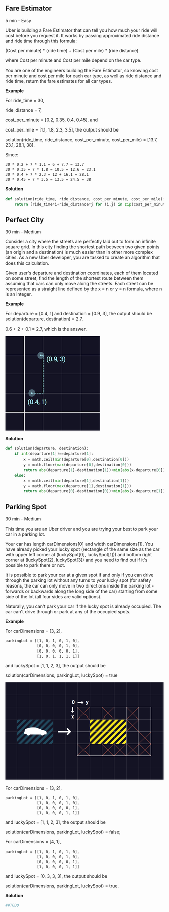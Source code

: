 ## Fare Estimator

5 min - Easy

Uber is building a Fare Estimator that can tell you how much your ride will cost before you request it. It works by passing approximated ride distance and ride time through this formula:

(Cost per minute) * (ride time) + (Cost per mile) * (ride distance)

where Cost per minute and Cost per mile depend on the car type.

You are one of the engineers building the Fare Estimator, so knowing cost per minute and cost per mile for each car type, as well as ride distance and ride time, return the fare estimates for all car types.

**Example**

For
ride_time = 30,

ride_distance = 7,

cost_per_minute = [0.2, 0.35, 0.4, 0.45], and

cost_per_mile = [1.1, 1.8, 2.3, 3.5], the output should be

solution(ride_time, ride_distance, cost_per_minute, cost_per_mile) = [13.7, 23.1, 28.1, 38].

Since:

```
30 * 0.2 + 7 * 1.1 = 6 + 7.7 = 13.7
30 * 0.35 + 7 * 1.8 = 10.5 + 12.6 = 23.1
30 * 0.4 + 7 * 2.3 = 12 + 16.1 = 28.1
30 * 0.45 + 7 * 3.5 = 13.5 + 24.5 = 38
```

**Solution**
``` py
def solution(ride_time, ride_distance, cost_per_minute, cost_per_mile):
    return [ride_time*i+ride_distance*j for (i,j) in zip(cost_per_minute,cost_per_mile)]
```

## Perfect City

30 min - Medium

Consider a city where the streets are perfectly laid out to form an infinite square grid. In this city finding the shortest path between two given points (an origin and a destination) is much easier than in other more complex cities. As a new Uber developer, you are tasked to create an algorithm that does this calculation.

Given user's departure and destination coordinates, each of them located on some street, find the length of the shortest route between them assuming that cars can only move along the streets. Each street can be represented as a straight line defined by the x = n or y = n formula, where n is an integer.

**Example**

For departure = [0.4, 1] and destination = [0.9, 3], the output should be
solution(departure, destination) = 2.7.

0.6 + 2 + 0.1 = 2.7, which is the answer.

![PerfectCity](./Images/perfCity.png)

**Solution**

``` py
def solution(departure, destination):
    if int(departure[1])==departure[1]:
        x = math.ceil(min(departure[0],destination[0]))
        y = math.floor(max(departure[0],destination[0]))
        return abs(departure[1]-destination[1])+min(abs(x-departure[0])+abs(x-destination[0]),abs(y-departure[0])+abs(y-destination[0]))
    else:
        x = math.ceil(min(departure[1],destination[1]))
        y = math.floor(max(departure[1],destination[1]))
        return abs(departure[0]-destination[0])+min(abs(x-departure[1])+abs(x-destination[1]),abs(y-departure[1])+abs(y-destination[1]))
```

## Parking Spot

30 min - Medium

This time you are an Uber driver and you are trying your best to park your car in a parking lot.

Your car has length carDimensions[0] and width carDimensions[1]. You have already picked your lucky spot (rectangle of the same size as the car with upper left corner at (luckySpot[0], luckySpot[1])) and bottom right corner at (luckySpot[2], luckySpot[3]) and you need to find out if it's possible to park there or not.

It is possible to park your car at a given spot if and only if you can drive through the parking lot without any turns to your lucky spot (for safety reasons, the car can only move in two directions inside the parking lot - forwards or backwards along the long side of the car) starting from some side of the lot (all four sides are valid options).

Naturally, you can't park your car if the lucky spot is already occupied. The car can't drive through or park at any of the occupied spots.

**Example**

For carDimensions = [3, 2],
```
parkingLot = [[1, 0, 1, 0, 1, 0],
              [0, 0, 0, 0, 1, 0],
              [0, 0, 0, 0, 0, 1],
              [1, 0, 1, 1, 1, 1]]
```
and
luckySpot = [1, 1, 2, 3], the output should be

solution(carDimensions, parkingLot, luckySpot) = true


![Parking](./Images/parkin.png)

For carDimensions = [3, 2],
```
parkingLot = [[1, 0, 1, 0, 1, 0],
              [1, 0, 0, 0, 1, 0],
              [0, 0, 0, 0, 0, 1],
              [1, 0, 0, 0, 1, 1]]
```
and
luckySpot = [1, 1, 2, 3], the output should be

solution(carDimensions, parkingLot, luckySpot) = false;

For carDimensions = [4, 1],
```
parkingLot = [[1, 0, 1, 0, 1, 0],
              [1, 0, 0, 0, 1, 0],
              [0, 0, 0, 0, 0, 1],
              [1, 0, 0, 0, 1, 1]]
```
and
luckySpot = [0, 3, 3, 3], the output should be

solution(carDimensions, parkingLot, luckySpot) = true.

**Solution**

``` py
##TODO
```
